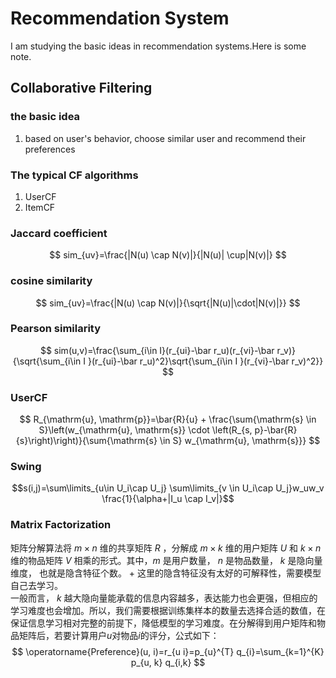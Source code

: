 # Recommendation System
I am studying the basic ideas in recommendation systems.Here is some note.
## Collaborative Filtering
### the basic idea
1. based on user's behavior, choose similar user and recommend their preferences
### The typical CF algorithms
1. UserCF
2. ItemCF
### Jaccard coefficient
 $$ sim_{uv}=\frac{|N(u) \cap N(v)|}{|N(u)| \cup|N(v)|} $$
### cosine similarity
 $$ sim_{uv}=\frac{|N(u) \cap N(v)|}{\sqrt{|N(u)|\cdot|N(v)|}} $$
### Pearson similarity
$$ sim(u,v)=\frac{\sum_{i\in I}(r_{ui}-\bar r_u)(r_{vi}-\bar r_v)}{\sqrt{\sum_{i\in I }(r_{ui}-\bar r_u)^2}\sqrt{\sum_{i\in I }(r_{vi}-\bar r_v)^2}} $$
### UserCF
  $$ R_{\mathrm{u}, \mathrm{p}}=\bar{R}{u} + \frac{\sum{\mathrm{s} \in S}\left(w_{\mathrm{u}, \mathrm{s}} \cdot \left(R_{s, p}-\bar{R}{s}\right)\right)}{\sum{\mathrm{s} \in S} w_{\mathrm{u}, \mathrm{s}}} $$
### Swing
$$s(i,j)=\sum\limits_{u\in U_i\cap U_j} \sum\limits_{v \in U_i\cap U_j}w_uw_v \frac{1}{\alpha+|I_u \cap I_v|}$$
### Matrix Factorization
矩阵分解算法将 $m\times n$ 维的共享矩阵 $R$ ，分解成 $m \times k$ 维的用户矩阵 $U$ 和 $k \times n$ 维的物品矩阵 $V$ 相乘的形式。其中，$m$ 是用户数量， $n$ 是物品数量， $k$ 是隐向量维度， 也就是隐含特征个数。 + 这里的隐含特征没有太好的可解释性，需要模型自己去学习。   
一般而言， $k$ 越大隐向量能承载的信息内容越多，表达能力也会更强，但相应的学习难度也会增加。所以，我们需要根据训练集样本的数量去选择合适的数值，在保证信息学习相对完整的前提下，降低模型的学习难度。在分解得到用户矩阵和物品矩阵后，若要计算用户$u$对物品$i$的评分，公式如下： $$ \operatorname{Preference}(u, i)=r_{u i}=p_{u}^{T} q_{i}=\sum_{k=1}^{K} p_{u, k} q_{i,k} $$
